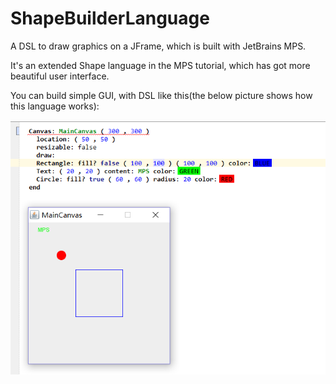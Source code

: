 # ShapeBuilderLanguage

A DSL to draw graphics on a JFrame, which is built with JetBrains MPS.

It's an extended Shape language in the MPS tutorial, which has got more beautiful user interface.

You can build simple GUI, with DSL like this(the below picture shows how this language works):

![sample](./art/1.PNG)

# 


